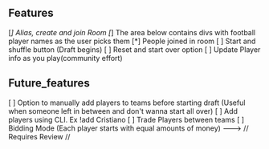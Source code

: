 ## Features

[*] Alias, create and join Room
[*] The area below contains divs with football player names as the user picks them
[*] People joined in room
[ ] Start and shuffle button (Draft begins)
[ ] Reset and start over option
[ ] Update Player info as you play(community effort)

## Future_features

[ ] Option to manually add players to teams before starting draft (Useful when someone
    left in between and don't wanna start all over)
[ ] Add players using CLI. Ex !add Cristiano
[ ] Trade Players between teams
[ ] Bidding Mode (Each player starts with equal amounts of money) ---> // Requires Review //
